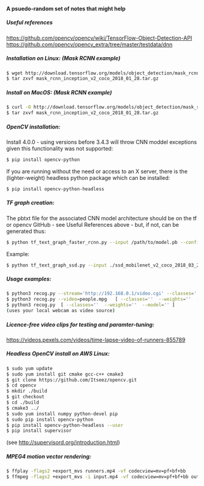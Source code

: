#### A psuedo-random set of notes that might help

##### Useful references

https://github.com/opencv/opencv/wiki/TensorFlow-Object-Detection-API
https://github.com/opencv/opencv_extra/tree/master/testdata/dnn

##### Installation on Linux: (Mask RCNN example)

```sh
$ wget http://download.tensorflow.org/models/object_detection/mask_rcnn_inception_v2_coco_2018_01_28.tar.gz
$ tar zxvf mask_rcnn_inception_v2_coco_2018_01_28.tar.gz
```

##### Install on MacOS: (Mask RCNN example)

```sh
$ curl -O http://download.tensorflow.org/models/object_detection/mask_rcnn_inception_v2_coco_2018_01_28.tar.gz
$ tar zxvf mask_rcnn_inception_v2_coco_2018_01_28.tar.gz
```

##### OpenCV installation:

Install 4.0.0 - using versions before 3.4.3 will throw CNN moddel exceptions given this functionality was not supported:

```sh
$ pip install opencv-python
```

If you are running without the need or access to an X server, there is the (lighter-weight) headless python package which can be installed:

```sh
$ pip install opencv-python-headless
```

##### TF graph creation:

The pbtxt file for the associated CNN model architecture should be on the tf or opencv GitHub - see Useful References above - but, if not, can be generated thus:

```sh
$ python tf_text_graph_faster_rcnn.py --input /path/to/model.pb --config /path/to/example.config --output /path/to/graph.pbtxt
```

Example:

```sh
$ python tf_text_graph_ssd.py --input ./ssd_mobilenet_v2_coco_2018_03_29/frozen_inference_graph.pb --config ./ssd_mobilenet_v2_coco.config --output ./ssd_mobilenet_v2_coco_2019_01_28.pbtxt
```

##### Usage examples:

```sh
$ python3 recog.py --stream='http://192.168.0.1/video.cgi' --classes='./models/yolo3/yolo3.classes' --weights='./models/yolo3/yolo3.weights' --model='./models/yolo3/yolo3.cfg' 
$ python3 recog.py --video=people.mpg   [ --classes=''  --weights=''  --model='' ]
$ python3 recog.py  [ --classes=''  --weights=''  --model='' ]
(uses your local webcam as video source)
```

##### Licence-free video clips for testing and paramter-tuning:

https://videos.pexels.com/videos/time-lapse-video-of-runners-855789


##### Headless OpenCV install on AWS Linux:

```sh
$ sudo yum update
$ sudo yum install git cmake gcc-c++ cmake3
$ git clone https://github.com/Itseez/opencv.git
$ cd opencv
$ mkdir ./build
$ git checkout
$ cd ./build
$ cmake3 ../
$ sudo yum install numpy python-devel pip
$ sudo pip install opencv-python
$ pip install opencv-python-headless --user
$ pip install supervisor
```

(see http://supervisord.org/introduction.html)


##### MPEG4 motion vector rendering:

```sh
$ ffplay -flags2 +export_mvs runners.mp4 -vf codecview=mv=pf+bf+bb
$ ffmpeg -flags2 +export_mvs -i input.mp4 -vf codecview=mv=pf+bf+bb output.mp4
```